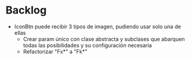 # Backlog

- IconBtn puede recibir 3 tipos de imagen, pudiendo usar solo una de ellas
  - Crear param único con clase abstracta y subclases que abarquen todas las posibilidades y su configuración necesaria
  - Refactorizar "Fx*" a "Fk*"